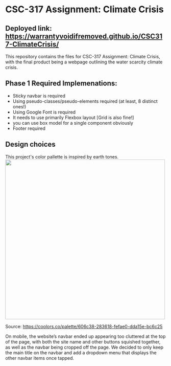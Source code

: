 # CSC-317 Assignment: Climate Crisis
## Deployed link: https://warrantyvoidifremoved.github.io/CSC317-ClimateCrisis/
This repository contains the files for CSC-317 Assignment: Climate Crisis, with the final product being a webpage outlining the water scarcity climate crisis.

## Phase 1 Required Implemenations:
- Sticky navbar is required
- Using pseudo-classes/pseudo-elements required (at least, 8 distinct ones!)
- Using Google Font is required
- It needs to use primarily Flexbox layout [Grid is also fine!]
- you can use box model for a single component obviously
- Footer required

## Design choices
This project's color pallette is inspired by earth tones.
<img width="500" src="https://i.imgur.com/5efCSfO.png">

Source: https://coolors.co/palette/606c38-283618-fefae0-dda15e-bc6c25

On mobile, the website’s navbar ended up appearing too cluttered at the top of the page, with both the site name and other buttons squished together, as well as the navbar being cropped off the page. We decided to only keep the main title on the navbar and add a dropdown menu that displays the other navbar items once tapped. 
